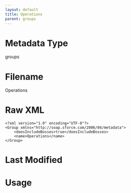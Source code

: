 ```yaml
---
layout: default
title: Operations
parent: groups
---
```

# Metadata Type
groups


# Filename 
Operations


# Raw XML
```
<?xml version="1.0" encoding="UTF-8"?>
<Group xmlns="http://soap.sforce.com/2006/04/metadata">
    <doesIncludeBosses>true</doesIncludeBosses>
    <name>Operations</name>
</Group>
```


# Last Modified


# Usage
